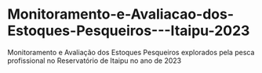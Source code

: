 # Monitoramento-e-Avaliacao-dos-Estoques-Pesqueiros---Itaipu-2023
Monitoramento e Avaliação dos Estoques Pesqueiros explorados pela pesca profissional no Reservatório de Itaipu no ano de 2023
